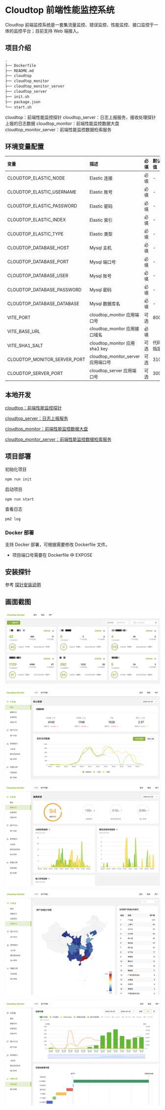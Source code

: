 # Cloudtop 前端性能监控系统

Cloudtop 前端监控系统是一套集流量监控、错误监控、性能监控、接口监控于一体的监控平台；目前支持 Web 端接入。

## 项目介绍

```txt
.
├── Dockerfile
├── README.md
├── cloudtop
├── cloudtop_monitor
├── cloudtop_monitor_server
├── cloudtop_server
├── init.sh
├── package.json
└── start.sh
```

cloudtop：前端性能监控探针
cloudtop_server：日志上报服务，接收处理探针上报的日志数据
cloudtop_monitor：前端性能监控数据大盘
cloudtop_monitor_server：前端性能监控数据检索服务

## 环境变量配置

| 变量                         | 描述                               | 必填 | 默认值   |
| :--------------------------- | :--------------------------------- | :--- | :------- |
| CLOUDTOP_ELASTIC_NODE        | Elastic 连接                       | 必填 | -        |
| CLOUDTOP_ELASTIC_USERNAME    | Elastic 账号                       | 必填 | -        |
| CLOUDTOP_ELASTIC_PASSWORD    | Elastic 密码                       | 必填 | -        |
| CLOUDTOP_ELASTIC_INDEX       | Elastic 索引                       | 必填 | -        |
| CLOUDTOP_ELASTIC_TYPE        | Elastic 类型                       | 必填 | -        |
| CLOUDTOP_DATABASE_HOST       | Mysql 主机                         | 必填 | -        |
| CLOUDTOP_DATABASE_PORT       | Mysql 端口号                       | 必填 | -        |
| CLOUDTOP_DATABASE_USER       | Mysql 账号                         | 必填 | -        |
| CLOUDTOP_DATABASE_PASSWORD   | Mysql 密码                         | 必填 | -        |
| CLOUDTOP_DATABASE_DATABASE   | Mysql 数据库名                     | 必填 | -        |
| VITE_PORT                    | cloudtop_monitor 应用端口号        | 可选 | 8000     |
| VITE_BASE_URL                | cloudtop_monitor 应用接口域名      | 必填 |          |
| VITE_SHA1_SALT               | cloudtop_monitor 应用 sha1 key     | 可选 | 代码指定 |
| CLOUDTOP_MONITOR_SERVER_PORT | cloudtop_monitor_server 应用端口号 | 可选 | 3100     |
| CLOUDTOP_SERVER_PORT         | cloudtop_server 应用端口号         | 可选 | 3000     |

## 本地开发

[cloudtop：前端性能监控探针](/cloudtop/README.md)

[cloudtop_server：日志上报服务](/cloudtop_server/README.md)

[cloudtop_monitor：前端性能监控数据大盘](/cloudtop_monitor/README.md)

[cloudtop_monitor_server：前端性能监控数据检索服务](/cloudtop_monitor_server/README.md)

## 项目部署

初始化项目

```bash
npm run init
```

启动项目

```bash
npm run start
```

查看日志

```bash
pm2 log
```

### Docker 部署

支持 Docker 部署，可根据需要修改 Dockerfile 文件。

- 项目端口号需要在 Dockerfile 中 EXPOSE

## 安装探针

参考 [探针安装说明](/cloudtop/packages/cloudtop/README.md)

## 画面截图

![首页](https://github.com/zhedh/netresource/blob/5b19826cccd3f4fb59fb117f7b3487ef84f77a9a/images/cloudtop/home.png)

![概览](https://github.com/zhedh/netresource/blob/5b19826cccd3f4fb59fb117f7b3487ef84f77a9a/images/cloudtop/overview.png)

![健康状况](https://github.com/zhedh/netresource/blob/5b19826cccd3f4fb59fb117f7b3487ef84f77a9a/images/cloudtop/health.png)

![地图](https://github.com/zhedh/netresource/blob/5b19826cccd3f4fb59fb117f7b3487ef84f77a9a/images/cloudtop/map.png)

![页面性能](https://github.com/zhedh/netresource/blob/5b19826cccd3f4fb59fb117f7b3487ef84f77a9a/images/cloudtop/performance.png)
